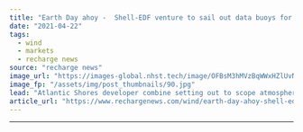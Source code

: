 ```yaml
---
title: "Earth Day ahoy -  Shell-EDF venture to sail out data buoys for US Atlantic wind play"
date: "2021-04-22"
tags: 
  - wind
  - markets
  - recharge news
source: "recharge news"
image_url: "https://images-global.nhst.tech/image/OFBsM3hMVzBqWWxHZlUvNE1SOGp5UGRoNmRiZi8zOGtlTUIyRllFVXZJZz0=/nhst/binary/f1e86398ef196c22d7b55f42152ba0a8"
image_fp: "/assets/img/post_thumbnails/90.jpg"
lead: "Atlantic Shores developer combine setting out to scope atmospheric and weather data and track migration of maritime fauna at site of 3GW lease area off New Jersey"
article_url: "https://www.rechargenews.com/wind/earth-day-ahoy-shell-edf-venture-to-sail-out-data-buoys-for-us-atlantic-wind-play/2-1-999948"
---
```


---
